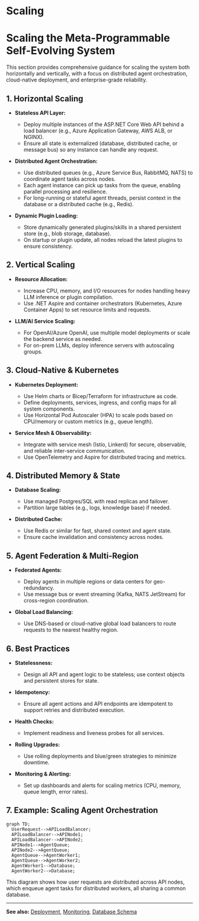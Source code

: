 # Scaling

Scaling the Meta-Programmable Self-Evolving System
==================================================

This section provides comprehensive guidance for scaling the system both horizontally and vertically, with a focus on distributed agent orchestration, cloud-native deployment, and enterprise-grade reliability.

## 1. Horizontal Scaling

- **Stateless API Layer:**
  - Deploy multiple instances of the ASP.NET Core Web API behind a load balancer (e.g., Azure Application Gateway, AWS ALB, or NGINX).
  - Ensure all state is externalized (database, distributed cache, or message bus) so any instance can handle any request.

- **Distributed Agent Orchestration:**
  - Use distributed queues (e.g., Azure Service Bus, RabbitMQ, NATS) to coordinate agent tasks across nodes.
  - Each agent instance can pick up tasks from the queue, enabling parallel processing and resilience.
  - For long-running or stateful agent threads, persist context in the database or a distributed cache (e.g., Redis).

- **Dynamic Plugin Loading:**
  - Store dynamically generated plugins/skills in a shared persistent store (e.g., blob storage, database).
  - On startup or plugin update, all nodes reload the latest plugins to ensure consistency.

## 2. Vertical Scaling

- **Resource Allocation:**
  - Increase CPU, memory, and I/O resources for nodes handling heavy LLM inference or plugin compilation.
  - Use .NET Aspire and container orchestrators (Kubernetes, Azure Container Apps) to set resource limits and requests.

- **LLM/AI Service Scaling:**
  - For OpenAI/Azure OpenAI, use multiple model deployments or scale the backend service as needed.
  - For on-prem LLMs, deploy inference servers with autoscaling groups.

## 3. Cloud-Native & Kubernetes

- **Kubernetes Deployment:**
  - Use Helm charts or Bicep/Terraform for infrastructure as code.
  - Define deployments, services, ingress, and config maps for all system components.
  - Use Horizontal Pod Autoscaler (HPA) to scale pods based on CPU/memory or custom metrics (e.g., queue length).

- **Service Mesh & Observability:**
  - Integrate with service mesh (Istio, Linkerd) for secure, observable, and reliable inter-service communication.
  - Use OpenTelemetry and Aspire for distributed tracing and metrics.

## 4. Distributed Memory & State

- **Database Scaling:**
  - Use managed Postgres/SQL with read replicas and failover.
  - Partition large tables (e.g., logs, knowledge base) if needed.

- **Distributed Cache:**
  - Use Redis or similar for fast, shared context and agent state.
  - Ensure cache invalidation and consistency across nodes.

## 5. Agent Federation & Multi-Region

- **Federated Agents:**
  - Deploy agents in multiple regions or data centers for geo-redundancy.
  - Use message bus or event streaming (Kafka, NATS JetStream) for cross-region coordination.

- **Global Load Balancing:**
  - Use DNS-based or cloud-native global load balancers to route requests to the nearest healthy region.

## 6. Best Practices

- **Statelessness:**
  - Design all API and agent logic to be stateless; use context objects and persistent stores for state.

- **Idempotency:**
  - Ensure all agent actions and API endpoints are idempotent to support retries and distributed execution.

- **Health Checks:**
  - Implement readiness and liveness probes for all services.

- **Rolling Upgrades:**
  - Use rolling deployments and blue/green strategies to minimize downtime.

- **Monitoring & Alerting:**
  - Set up dashboards and alerts for scaling metrics (CPU, memory, queue length, error rates).

## 7. Example: Scaling Agent Orchestration

```mermaid
graph TD;
  UserRequest-->APILoadBalancer;
  APILoadBalancer-->APINode1;
  APILoadBalancer-->APINode2;
  APINode1-->AgentQueue;
  APINode2-->AgentQueue;
  AgentQueue-->AgentWorker1;
  AgentQueue-->AgentWorker2;
  AgentWorker1-->Database;
  AgentWorker2-->Database;
```

This diagram shows how user requests are distributed across API nodes, which enqueue agent tasks for distributed workers, all sharing a common database.

---

**See also:** [Deployment](deployment.md), [Monitoring](../how-to/monitoring.md), [Database Schema](../reference/database-schema.md)
